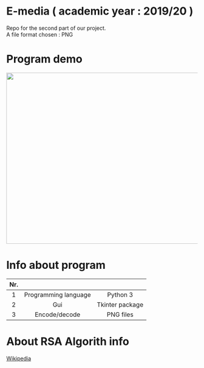 # E-media ( academic year : 2019/20 ) 
  
Repo for the second part of our  project.     
A file format chosen : PNG  

# Program demo 


<p align="center">
  <img width="800" height="450" src="https://raw.githubusercontent.com/przemo166/RSA-Algorithm/master/github_images/final.gif">
</p>


# Info about program

|  Nr.   |   | |
| :------------: | :------------: | :------------: |
| 1 | Programming language  | Python 3|
| 2 | Gui  | Tkinter package|
| 3 | Encode/decode  | PNG files|


# About RSA Algorith info

[Wikipedia](https://en.wikipedia.org/wiki/Cryptosystem) 